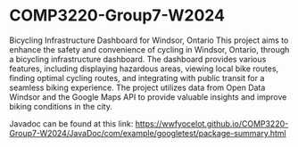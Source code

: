# COMP3220-Group7-W2024

Bicycling Infrastructure Dashboard for Windsor, Ontario
This project aims to enhance the safety and convenience of cycling in Windsor, Ontario, through a bicycling infrastructure dashboard. The dashboard provides various features, including displaying hazardous areas, viewing local bike routes, finding optimal cycling routes, and integrating with public transit for a seamless biking experience. The project utilizes data from Open Data Windsor and the Google Maps API to provide valuable insights and improve biking conditions in the city.

Javadoc can be found at this link:
https://wwfyocelot.github.io/COMP3220-Group7-W2024/JavaDoc/com/example/googletest/package-summary.html
